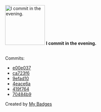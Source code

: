 <img src="https://my-badges.github.io/my-badges/evening-commits.png" alt="I commit in the evening." title="I commit in the evening." width="128">
<strong>I commit in the evening.</strong>
<br><br>

Commits:

- <a href="https://github.com/JarredAllen/dotfiles/commit/e00e03719dbd67de6bad17a4b1567f8c477f3c36">e00e037</a>
- <a href="https://github.com/JarredAllen/JarredAllen/commit/ca723f6c9eb260210ead7bf087bf8c2882c1b76a">ca723f6</a>
- <a href="https://github.com/JarredAllen/JarredAllen/commit/9efad10df3bfc76afbb5d28dad6894ab0d99ace4">9efad10</a>
- <a href="https://github.com/JarredAllen/JarredAllen/commit/4eace6a193d722e26d2777ba8e092a4085931942">4eace6a</a>
- <a href="https://github.com/JarredAllen/prime-combination-connections/commit/419f76443b572337906326c16c5188f5656eb18b">419f764</a>
- <a href="https://github.com/JarredAllen/chess/commit/70484b9186d373a628512c2e6b70ec16bc12bcdc">70484b9</a>


Created by <a href="https://github.com/my-badges/my-badges">My Badges</a>